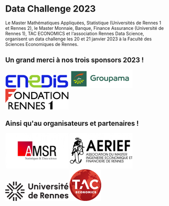 # Data Challenge 2023

Le Master Mathématiques Appliquées, Statistique (Universités de Rennes 1 et Rennes 2), le Master Monnaie, Banque, Finance Assurance (Université de Rennes 1), TAC ECONOMICS et l‘association Rennes Data Science, organisent un data challenge les 20 et 21 janvier 2023 à la Faculté des Sciences Economiques de Rennes.


## Un grand merci à nos trois sponsors 2023 !

<a href="https://www.enedis.fr" target="_blank"><img src="img/logo_enedis.png" width="200"></a> <a href="https://www.groupama.fr/" target="_blank"><img src="img/Groupama_FB_RVB.jpg" width="200"></a> <a href="https://fondation.univ-rennes.fr/" target="_blank"><img src="img/logo-Fondation-Rennes1-couleur-nobaseline.png" width="200"></a>

## Ainsi qu'au organisateurs et partenaires !

<a href="https://eco.univ-rennes.fr/amsr" target="_blank"><img src="img/logo_amsr.jpg" width="200"></a> <a href="https://eco.univ-rennes.fr/aerief" target="_blank"><img src="img/logo_aerief.jpg" width="200"></a> <a href="https://www.univ-rennes.fr/" target="_blank"><img src="img/UNIRENNES_LOGOnoir_0.png" width="200"></a> <a href="https://taceconomics.com" target="_blank"><img src="img/taceconomics-100px-white.png" width="100"></a>
